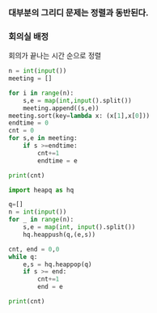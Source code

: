 ### 대부분의 그리디 문제는 정렬과 동반된다.

### 회의실 배정

회의가 끝나는 시간 순으로 정렬

```python
n = int(input())
meeting = []

for i in range(n):
	s,e = map(int,input().split())
	meeting.append((s,e))
meeting.sort(key=lambda x: (x[1],x[0]))
endtime = 0
cnt = 0
for s,e in meeting:
	if s >=endtime:
		cnt+=1
		endtime = e

print(cnt)
```

```python
import heapq as hq

q=[]
n = int(input())
for _ in range(n):
    s,e = map(int, input().split())
    hq.heappush(q,(e,s))

cnt, end = 0,0
while q:
    e,s = hq.heappop(q)
    if s >= end:
        cnt+=1
        end = e

print(cnt)
```